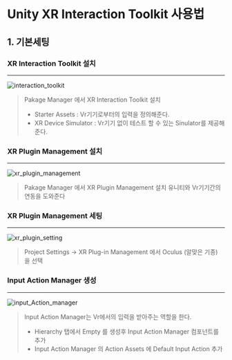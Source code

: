 # Unity XR Interaction Toolkit 사용법

## 1. 기본세팅

### XR Interaction Toolkit 설치
<hr>

![interaction_toolkit](https://user-images.githubusercontent.com/90584642/167621651-cfe2975e-6968-45b2-9eb5-c0f91ca0e3b4.png)


>Pakage Manager 에서 XR Interaction Toolkit 설치
> * Starter Assets  : Vr기기로부터의 입력을 정의해준다.
> * XR Device Simulator : Vr기기 없이 테스트 할 수 있는 Sinulator를 제공해준다.

### XR Plugin Management 설치
<hr>

![xr_plugin_management](https://user-images.githubusercontent.com/90584642/167621705-4e35056f-c35e-4eb7-a66f-095d208983b9.png)


>Pakage Manager 에서 XR Plugin Management 설치
>유니티와 Vr기기간의 연동을 도와준다

### XR Plugin Management 세팅
<hr>

![xr_plugin_setting](https://user-images.githubusercontent.com/90584642/167621732-655c4e4f-4ed7-4f47-b732-cd2f49ebed4c.png)


>Project Settings -> XR Plug-in Management 에서 Oculus (알맞은 기종) 을 선택 

### Input Action Manager 생성
<hr>

![input_Action_manager](https://user-images.githubusercontent.com/90584642/167791441-0a3665c0-54b8-4fa3-afe4-dbca5f920e38.png)
 
>Input Action Manager는 Vr에서의 입력을 받아주는 역할을 한다.
> * Hierarchy 탭에서 Empty 를 생성후 Input Action Manager 컴포넌트를 추가
> * Input Action Manager 의 Action Assets 에 Default Input Action 추가
